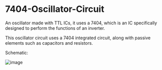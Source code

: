 # 7404-Oscillator-Circuit
An oscillator made with TTL ICs, it uses a 7404, which is an IC specifically designed to perform the functions of an inverter.

This oscillator circuit uses a 7404 integrated circuit, along with passive elements such as capacitors and resistors.

Schematic:

![image](https://github.com/AntoPaga/7404-Oscillator-Circuit/assets/103174562/a9e3150a-b4c7-4770-b314-c6e739c425d8)

